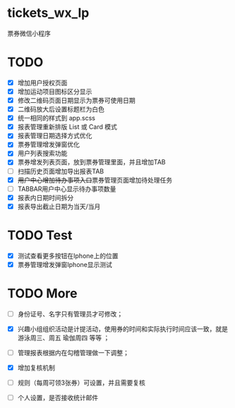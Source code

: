 # tickets_wx_lp
票券微信小程序

# TODO
 - [x] 增加用户授权页面
 - [x] 增加运动项目图标区分显示
 - [x] 修改二维码页面日期显示为票券可使用日期
 - [x] 二维码放大后设置标题栏为白色
 - [x] 统一相同的样式到 app.scss
 - [x] 报表管理重新排版 List 或 Card 模式
 - [x] 报表管理日期选择方式优化
 - [x] 票券管理增发弹窗优化
 - [x] 用户列表搜索功能
 - [x] 票券增发列表页面，放到票券管理里面，并且增加TAB
 - [ ] 扫描历史页面增加导出报表TAB
 - [x] ~~用户中心增加待办事项入口~~票券管理页面增加待处理任务
 - [ ] TABBAR用户中心显示待办事项数量
 - [x] 报表内日期时间拆分
 - [x] 报表导出截止日期为当天/当月
 
# TODO Test
 - [x] 测试查看更多按钮在Iphone上的位置
 - [x] 票券管理增发弹窗Iphone显示测试
 
# TODO More
 - [ ] 身份证号、名字只有管理员才可修改；
 - [x] 兴趣小组组织活动是计提活动，使用券的时间和实际执行时间应该一致，就是游泳周三、周五 瑜伽周四 等等 ；
 - [ ] 管理报表根据内在勾稽管理做一下调整；
 - [x] 增加复核机制
 - [ ] 规则（每周可领3张券）可设置，并且需要复核
 - [ ] 个人设置，是否接收统计邮件
 
